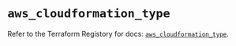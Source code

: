 # `aws_cloudformation_type`

Refer to the Terraform Registory for docs: [`aws_cloudformation_type`](https://registry.terraform.io/providers/hashicorp/aws/5.22.0/docs/resources/cloudformation_type).
